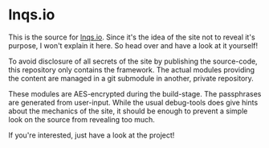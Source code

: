 # lnqs.io

This is the source for [lnqs.io](https://lnqs.io/).
Since it's the idea of the site not to reveal it's purpose, I won't explain it here.
So head over and have a look at it yourself!

To avoid disclosure of all secrets of the site by publishing the source-code,
this repository only contains the framework. The actual modules providing the
content are managed in a git submodule in another, private repository.

These modules are AES-encrypted during the build-stage. The passphrases are generated
from user-input. While the usual debug-tools does give hints about the mechanics of the site,
it should be enough to prevent a simple look on the source from revealing too much.

If you're interested, just have a look at the project!
